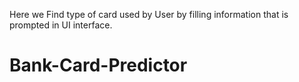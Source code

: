 
Here we Find type of card used by User by filling information that is prompted in UI interface.
# Bank-Card-Predictor
